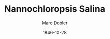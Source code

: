 ---
layout: product
title: Nannochloropsis Salina
ref: as-1
excerpt: 
tags:
    - Phytoplankton
color: green
author:
- Marc Dobler
description: "Acropora tenuis is a species of acroporid coral found in the Red Sea, the Gulf of Aden, the southwest, northwest and northern Indian Ocean, the Persian Gulf, the central Indo-Pacific, Australia, Southeast Asia, Japan, the East China Sea and the oceanic west and central Pacific Ocean. It occurs in tropical shallow reefs on upper slopes and in subtidal habitats, at depths of 8 to 20 metres"
image: acropora-spathulata.jpg
date: 1846-10-28

price: 69
    
---